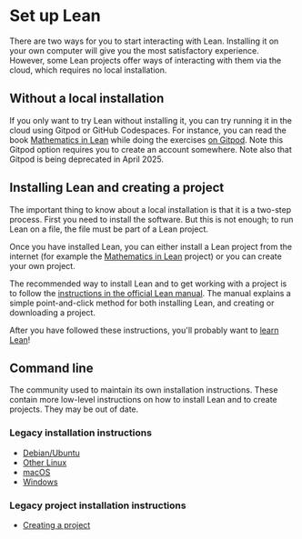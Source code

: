 # Set up Lean

There are two ways for you to start interacting with Lean. Installing it on your own computer
will give you the most satisfactory experience. However, some Lean projects offer ways of
interacting with them via the cloud, which requires no local installation.

## Without a local installation

If you only want to try Lean without installing it, you can try running it in
the cloud using Gitpod or GitHub Codespaces. For instance, you can read
the book [Mathematics in Lean](https://leanprover-community.github.io/mathematics_in_lean/) while 
doing the exercises [on Gitpod](https://gitpod.io/#/https://github.com/leanprover-community/mathematics_in_lean). 
Note this Gitpod option requires you to create an account somewhere. Note also that 
Gitpod is being deprecated in April 2025.

## Installing Lean and creating a project

The important thing to know about a local installation is that it is a two-step process. 
First you need to install the software. But this is not enough; to run Lean on a file,
the file must be part of a Lean project. 

Once you have installed Lean, you can either install a Lean project from the internet
(for example the [Mathematics in Lean](https://leanprover-community.github.io/mathematics_in_lean/)
project) or you can create your own project.

The recommended way to install Lean and to get working with a project is to follow the
[instructions in the official Lean manual](https://docs.lean-lang.org/lean4/doc/quickstart.html).
The manual explains a simple point-and-click method for both installing Lean, and creating
or downloading a project.

After you have followed these instructions, you'll probably want to [learn Lean](learn.html)!

## Command line

The community used to maintain its own installation instructions. These contain more
low-level instructions on how to install Lean and to create projects. They may
be out of date.

### Legacy installation instructions

* [Debian/Ubuntu](install/debian.html)
* [Other Linux](install/linux.html)
* [macOS](install/macos.html)
* [Windows](install/windows.html)

### Legacy project installation instructions

* [Creating a project](install/project.html)

